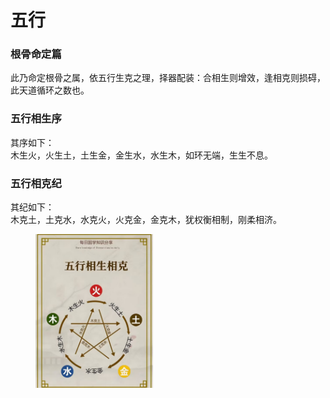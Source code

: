 # 五行

### 根骨命定篇

此乃命定根骨之属，依五行生克之理，择器配装：合相生则增效，逢相克则损碍，此天道循环之数也。

### 五行相生序

其序如下：\
木生火，火生土，土生金，金生水，水生木，如环无端，生生不息。

### 五行相克纪

其纪如下：\
木克土，土克水，水克火，火克金，金克木，犹权衡相制，刚柔相济。

<figure><img src=".gitbook/assets/35615f2482d91a520be525bc4c4886fa.jpg" alt="" width="188"><figcaption></figcaption></figure>
